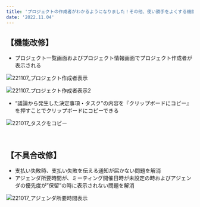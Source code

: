 ```yaml
---
title: 'プロジェクトの作成者がわかるようになりました！その他、使い勝手をよくする機能改修、バグ修正を行いました。'
date: '2022.11.04'
---
```


## 【機能改修】
- プロジェクト一覧画面およびプロジェクト情報画面でプロジェクト作成者が表示される

![221107_プロジェクト作成者表示](https://user-images.githubusercontent.com/92074639/200251452-16c9554c-f797-4d88-a44a-43f8f92ffce1.png)

![221107_プロジェクト作成者表示2](https://user-images.githubusercontent.com/92074639/200251476-38e090f6-9cc1-415e-9c32-16f74e9c6e29.png)


- “議論から発生した決定事項・タスク”の内容を『クリップボードにコピー』を押すことでクリップボードにコピーできる

![221017_タスクをコピー](https://user-images.githubusercontent.com/92074639/200251706-0bbf1baf-9015-445e-b194-11ce4ea52b6e.png)

<br>

## 【不具合改修】
- 支払い失敗時、支払い失敗を伝える通知が届かない問題を解消
- アジェンダ所要時間が、ミーティング開催日時が未設定の時およびアジェンダの優先度が”保留”の時に表示されない問題を解消

![221017_アジェンダ所要時間表示](https://user-images.githubusercontent.com/92074639/200251875-bbe8da0f-e28b-4e33-b9bc-0e09bdf882a5.png)
